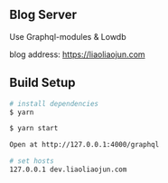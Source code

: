 ## Blog Server

Use Graphql-modules & Lowdb

blog address: https://liaoliaojun.com

## Build Setup

``` bash
# install dependencies
$ yarn

$ yarn start

Open at http://127.0.0.1:4000/graphql

# set hosts
127.0.0.1 dev.liaoliaojun.com
```
